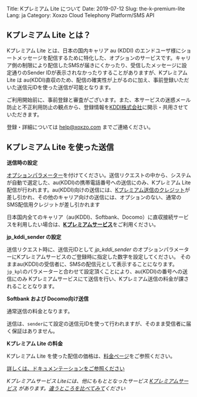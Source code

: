 Title: Kプレミアム Lite について
Date: 2019-07-12
Slug: the-k-premium-lite
Lang: ja
Category: Xoxzo Cloud Telephony Platform/SMS API

## Kプレミアム Lite とは？

Kプレミアム Lite とは、日本の国内キャリア au (KDDI) のエンドユーザ様にショートメッセージを配信するために特化した、オプションのサービスです。キャリア側の制限により配信したSMSが届きにくかったり、受信したメッセージに設定通りのSender IDが表示されなかったりすることがありますが、Kプレミアム Lite は au(KDDI)直収のため、配信の確実性が上がるのに加え、事前登録いただいた送信元IDを使った送信が可能となります。

ご利用開始前に、事前登録と審査がございます。また、本サービスの迷惑メール防止と不正利用防止の観点から、登録情報を[KDDI株式会社](http://www.kddi.com/)に開示・共用させていただきます。

登録・詳細については [help@xoxzo.com](mailto:help@xoxzo.com) までご連絡ください。

## Kプレミアム Lite を使った送信

__送信時の設定__

[オプションパラメーター](http://docs.xoxzo.com/ja/sms.html#jp-specific-optional-parameters)を付けてください。送信リクエストの中から、システムが自動で選定した、au(KDDI)の携帯電話番号への送信にのみ、Kプレミアム Lite 配信が行われます。au(KDDI)向けの送信には、[Kプレミアム送信のクレジット](https://www.xoxzo.com/ja/about/pricing/#sms)が差し引かれ、その他のキャリア向けの送信には、オプションのない、通常のSMS配信用クレジットが差し引かれます

日本国内全てのキャリア（au(KDDI)、Softbank、Docomo）に直収接続サービスを利用したい場合は、[**Kプレミアムサービス**](https://help.xoxzo.com/ja/xoxzo-cloud-telephony-platform/articles/the-k-premium-service/)をご利用ください。

__jp_kddi_sender の設定__

送信リクエスト時に、送信元IDとして *jp_kddi_sender* のオプションパラメーターにKプレミアムサービスのご登録時に指定した数字を設定してください。
そのままau(KDDI)の受信者に、SMSの配信元として表示することになります。
```jp_kpl```のパラメーターと合わせて設定頂くことにより、au(KDDI)の番号への送信にのみ Kプレミアムサービスにて送信を行い、Kプレミアム送信の料金が課されることとなります。

__Softbank および Docomo向け送信__

通常送信の料金となります。

送信は、```sender```にて設定の送信元IDを使って行われますが、そのまま受信者に届く保証はありません。

__Kプレミアム Lite の料金__

Kプレミアム Lite を使った配信の価格は、[料金ページ](https://www.xoxzo.com/ja/about/pricing/#sms)をご参照ください。

[詳しくは、ドキュメンテーションをご参照ください](http://docs.xoxzo.com/ja/sms.html#jp-specific-optional-parameters)

*Kプレミアムサービス Liteには、他にももととなったサービス [Kプレミアムサービス]() があります。[違うところを比べてみて]()ください*
